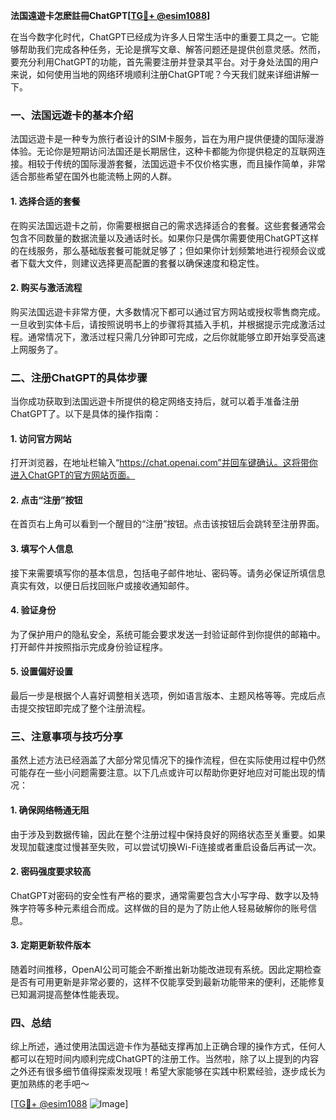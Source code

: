 **法国遠遊卡怎麽註冊ChatGPT[[TG💪+ @esim1088](https://t.me/s/esim1088)]**

在当今数字化时代，ChatGPT已经成为许多人日常生活中的重要工具之一。它能够帮助我们完成各种任务，无论是撰写文章、解答问题还是提供创意灵感。然而，要充分利用ChatGPT的功能，首先需要注册并登录其平台。对于身处法国的用户来说，如何使用当地的网络环境顺利注册ChatGPT呢？今天我们就来详细讲解一下。

### 一、法国远遊卡的基本介绍

法国远遊卡是一种专为旅行者设计的SIM卡服务，旨在为用户提供便捷的国际漫游体验。无论你是短期访问法国还是长期居住，这种卡都能为你提供稳定的互联网连接。相较于传统的国际漫游套餐，法国远遊卡不仅价格实惠，而且操作简单，非常适合那些希望在国外也能流畅上网的人群。

#### 1. 选择合适的套餐
在购买法国远遊卡之前，你需要根据自己的需求选择适合的套餐。这些套餐通常会包含不同数量的数据流量以及通话时长。如果你只是偶尔需要使用ChatGPT这样的在线服务，那么基础版套餐可能就足够了；但如果你计划频繁地进行视频会议或者下载大文件，则建议选择更高配置的套餐以确保速度和稳定性。

#### 2. 购买与激活流程
购买法国远遊卡非常方便，大多数情况下都可以通过官方网站或授权零售商完成。一旦收到实体卡后，请按照说明书上的步骤将其插入手机，并根据提示完成激活过程。通常情况下，激活过程只需几分钟即可完成，之后你就能够立即开始享受高速上网服务了。

### 二、注册ChatGPT的具体步骤

当你成功获取到法国远遊卡所提供的稳定网络支持后，就可以着手准备注册ChatGPT了。以下是具体的操作指南：

#### 1. 访问官方网站
打开浏览器，在地址栏输入“https://chat.openai.com”并回车键确认。这将带你进入ChatGPT的官方网站页面。

#### 2. 点击“注册”按钮
在首页右上角可以看到一个醒目的“注册”按钮。点击该按钮后会跳转至注册界面。

#### 3. 填写个人信息
接下来需要填写你的基本信息，包括电子邮件地址、密码等。请务必保证所填信息真实有效，以便日后找回账户或接收通知邮件。

#### 4. 验证身份
为了保护用户的隐私安全，系统可能会要求发送一封验证邮件到你提供的邮箱中。打开邮件并按照指示完成身份验证程序。

#### 5. 设置偏好设置
最后一步是根据个人喜好调整相关选项，例如语言版本、主题风格等等。完成后点击提交按钮即完成了整个注册流程。

### 三、注意事项与技巧分享

虽然上述方法已经涵盖了大部分常见情况下的操作流程，但在实际使用过程中仍然可能存在一些小问题需要注意。以下几点或许可以帮助你更好地应对可能出现的情况：

#### 1. 确保网络畅通无阻
由于涉及到数据传输，因此在整个注册过程中保持良好的网络状态至关重要。如果发现加载速度过慢甚至失败，可以尝试切换Wi-Fi连接或者重启设备后再试一次。

#### 2. 密码强度要求较高
ChatGPT对密码的安全性有严格的要求，通常需要包含大小写字母、数字以及特殊字符等多种元素组合而成。这样做的目的是为了防止他人轻易破解你的账号信息。

#### 3. 定期更新软件版本
随着时间推移，OpenAI公司可能会不断推出新功能改进现有系统。因此定期检查是否有可用更新是非常必要的，这样不仅能享受到最新功能带来的便利，还能修复已知漏洞提高整体性能表现。

### 四、总结

综上所述，通过使用法国远遊卡作为基础支撑再加上正确合理的操作方式，任何人都可以在短时间内顺利完成ChatGPT的注册工作。当然啦，除了以上提到的内容之外还有很多细节值得探索发现哦！希望大家能够在实践中积累经验，逐步成长为更加熟练的老手吧～

[[TG💪+ @esim1088](https://t.me/s/esim1088) ![Image](https://i.postimg.cc/4NQfJmqS/Snipaste-2025-05-13-00-14-12.png)]